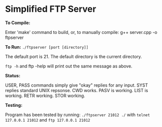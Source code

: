 # Simplified FTP Server

**To Compile:**

Enter 'make' command to build,
or, to manually compile:
g++ server.cpp -o ftpserver

**To Run:**
`./ftpserver [port [directory]]`

The default port is 21.
The default directory is the current directory.

`ftp -h` and ftp -help will print out the same
message as above.

**Status:**

USER, PASS commands simply give "okay" replies for any input.
SYST replies standard UNIX repsonse.
CWD works.
PASV is working.
LIST is working.
RETR working.
STOR working.

**Testing:**

Program has been tested by running: `./ftpserver 21012 ./` with `telnet 127.0.0.1 21012` and `ftp 127.0.0.1 21012`

